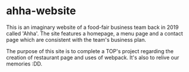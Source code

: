 # ahha-website
This is an imaginary website of a food-fair business team back in 2019 called 'Ahha'. The site features a homepage, a menu page and a contact page which are consistent
with the team's business plan.

The purpose of this site is to complete a TOP's project regarding the creation of restaurant page and uses of webpack. It's also to relive our memories :DD.

